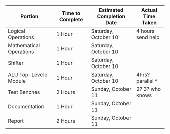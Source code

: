 | Portion                 | Time to Complete | Estimated Completion Date | Actual Time Taken |
|-------------------------|------------------|---------------------------|-------------------|
| Logical Operations      | 1 Hour           | Saturday, October 10      | 4 hours send help |
| Mathematical Operations | 1 Hour           | Saturday, October 10      |                   |
| Shifter                 | 1 Hour           | Saturday, October 10      |                   |
| ALU Top-Levele Module   | 1 Hour           | Saturday, October 10      | 4hrs? parallel ^  |
| Test Benches            | 2 Hours          | Sunday, October 11        | 2? 3? who knows   |
| Documentation           | 1 Hour           | Sunday, October 11        |                   |
| Report                  | 2 Hours          | Sunday, October 11        |                   |

